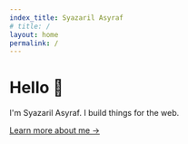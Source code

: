 ```yaml
---
index_title: Syazaril Asyraf
# title: /
layout: home
permalink: /
---
```


# Hello 👋

I'm Syazaril Asyraf. I build things for the web.

[Learn more about me →](/about)

